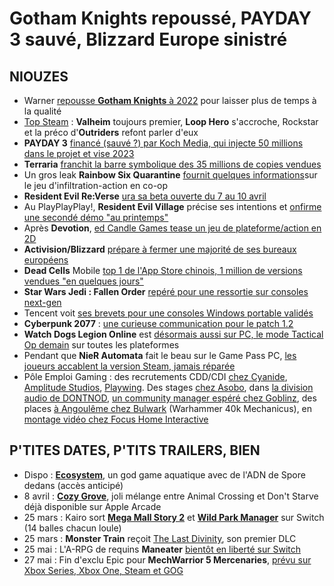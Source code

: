 # Gotham Knights repoussé, PAYDAY 3 sauvé, Blizzard Europe sinistré

## NIOUZES

- Warner [repousse **Gotham Knights** à 2022](https://fr.ign.com/gotham-knights-ps5/53191/news/gotham-knights-repousse-a-2022) pour laisser plus de temps à la qualité
- [Top Steam](https://steamdb.info/topsellers/2021W11/) : **Valheim** toujours premier, **Loop Hero** s'accroche, Rockstar et la préco d'**Outriders** refont parler d'eux
- **PAYDAY 3** [financé (sauvé ?) par Koch Media, qui injecte 50 millions dans le projet et vise 2023](https://www.pcgamer.com/payday-3-finally-finds-a-publisher-set-to-release-in-2023/)
- **Terraria** [franchit la barre symbolique des 35 millions de copies vendues](https://www.gamekult.com/actualite/terraria-c-est-35-millions-de-copies-vendues-3050837307.html)
- Un gros leak **Rainbow Six Quarantine** [fournit quelques informations](https://www.pcgamer.com/an-hour-of-rainbow-six-parasite-footage-has-leaked/)sur le jeu d'infiltration-action en co-op
- **Resident Evil Re:Verse** [ura sa beta ouverte du 7 au 10 avril](https://www.gematsu.com/2021/03/resident-evil-reverse-open-beta-test-set-for-april-8-to-11)
- Au PlayPlayPlay!, **Resident Evil Village** précise ses intentions et [onfirme une secondé démo "au printemps"](https://gamerant.com/resident-evil-village-demo-final-game-content/)
- Après **Devotion**, [ed Candle Games tease un jeu de plateforme/action en 2D](https://www.eurogamer.net/articles/2021-03-20-devotion-developer-red-candle-teases-a-2d-action-game)
- **Activision/Blizzard** [ prépare à fermer une majorité de ses bureaux européens](https://www.gamesindustry.biz/articles/2021-03-19-activision-blizzard-preps-for-layoffs-at-european-offices)
- **Dead Cells** Mobile [top 1 de l'App Store chinois, 1 million de versions vendues "en quelques jours"](https://www.gamekult.com/actualite/la-chine-propulse-dead-cells-au-dela-des-5-millions-de-ventes-3050837263.html)
- **Star Wars Jedi : Fallen Order** [repéré pour une ressortie sur consoles next-gen](https://www.jeuxvideo.com/news/1379107/star-wars-jedi-fallen-order-des-versions-ps5-et-xbox-series-prevues.htm)
- Tencent voit [ses brevets pour une consoles Windows portable validés](https://mp1st.com/news/tencent-patents-pc-video-game-console-hardware-images-revealed?utm_source=rss&utm_medium=rss&utm_campaign=tencent-patents-pc-video-game-console-hardware-images-revealed)
- **Cyberpunk 2077** : [une curieuse communication pour le patch 1.2](https://www.cyberpunk.net/en/news/37768/whats-new-in-night-city-patch-1-2-development-insight)
- **Watch Dogs Legion Online** est [désormais aussi sur PC, le mode Tactical Op demain](https://www.pcgamer.com/watch-dogs-legions-online-co-op-mode-is-now-live-on-pc/) sur toutes les plateformes
- Pendant que **NieR Automata** fait le beau sur le Game Pass PC, [les joueurs accablent la version Steam, jamais réparée](https://www.pcgamer.com/nier-automata-is-being-review-bombed-on-steam-by-players-who-want-it-patched/)
- Pôle Emploi Gaming : des recrutements CDD/CDI [chez Cyanide](https://emploi.afjv.com/annonces-societes/47), [Amplitude Studios](https://emploi.afjv.com/annonces-societes/359), [Playwing](https://emploi.afjv.com/annonces-societes/1467). Des stages [chez Asobo](https://emploi.afjv.com/annonces-societes/81), dans [la division audio de DONTNOD](https://emploi.afjv.com/annonces-societes/13), [un community manager espéré chez Goblinz](https://emploi.afjv.com/annonces-societes/1591), des places [à Angoulême chez Bulwark](https://emploi.afjv.com/annonces-societes/1557) (Warhammer 40k Mechanicus), en [montage vidéo chez Focus Home Interactive](https://emploi.afjv.com/annonces-societes/11)

## P'TITES DATES, P'TITS TRAILERS, BIEN

- Dispo : [**Ecosystem**](https://www.youtube.com/watch?v=diOH8eEhHtk), un god game aquatique avec de l'ADN de Spore dedans (accès anticipé)
- 8 avril : [**Cozy Grove**](https://www.youtube.com/watch?v=El5rjy_-MZI), joli mélange entre Animal Crossing et Don't Starve déjà disponible sur Apple Arcade
- 25 mars : Kairo sort [**Mega Mall Story 2**](https://www.youtube.com/watch?v=dqWSdvvMOtg) et [**Wild Park Manager**](https://www.youtube.com/watch?v=ujO7DpOUOO4) sur Switch (14 balles chacun loule)
- 25 mars : **Monster Train** reçoit [The Last Divinity](https://store.steampowered.com/app/1359320/The_Last_Divinity/ ), son premier DLC
- 25 mai : L'A-RPG de requins **Maneater** [bientôt en liberté sur Switch](https://www.jeuxvideo.com/news/1379925/maneater-la-version-nintendo-switch-se-trouve-une-date-de-sortie.htm)
- 27 mai : Fin d'exclu Epic pour **MechWarrior 5 Mercenaries**, [prévu sur Xbox Series, Xbox One, Steam et GOG](https://www.gematsu.com/2021/03/mechwarrior-5-mercenaries-for-xbox-series-xbox-one-steam-and-gog-launches-may-27)
